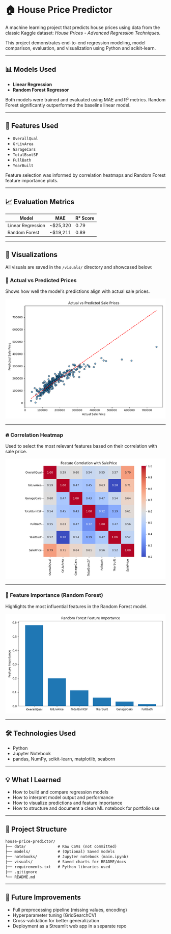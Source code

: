 # 🏠 House Price Predictor

A machine learning project that predicts house prices using data from the classic Kaggle dataset: *House Prices - Advanced Regression Techniques*.

This project demonstrates end-to-end regression modeling, model comparison, evaluation, and visualization using Python and scikit-learn.

---

## 📊 Models Used

- **Linear Regression**  
- **Random Forest Regressor**

Both models were trained and evaluated using MAE and R² metrics. Random Forest significantly outperformed the baseline linear model.

---

## 🧠 Features Used

- `OverallQual`
- `GrLivArea`
- `GarageCars`
- `TotalBsmtSF`
- `FullBath`
- `YearBuilt`

Feature selection was informed by correlation heatmaps and Random Forest feature importance plots.

---

## 📈 Evaluation Metrics

| Model              | MAE      | R² Score |
|-------------------|----------|----------|
| Linear Regression | ~$25,320 | 0.79     |
| Random Forest     | ~$19,211 | 0.89     |

---

## 📸 Visualizations

All visuals are saved in the `/visuals/` directory and showcased below:

### 🎯 Actual vs Predicted Prices
Shows how well the model’s predictions align with actual sale prices.

![Actual vs Predicted](visuals/actual_vs_predicted.png)

---

### 🔥 Correlation Heatmap
Used to select the most relevant features based on their correlation with sale price.

![Correlation Heatmap](visuals/correlation_heatmap.png)

---

### 🌲 Feature Importance (Random Forest)
Highlights the most influential features in the Random Forest model.

![Feature Importance](visuals/feature_importance.png)

---

## 🛠️ Technologies Used

- Python
- Jupyter Notebook
- pandas, NumPy, scikit-learn, matplotlib, seaborn

---

## 💡 What I Learned

- How to build and compare regression models
- How to interpret model output and performance
- How to visualize predictions and feature importance
- How to structure and document a clean ML notebook for portfolio use

---

## 📁 Project Structure

```
house-price-predictor/
├── data/              # Raw CSVs (not committed)
├── models/            # (Optional) Saved models
├── notebooks/         # Jupyter notebook (main.ipynb)
├── visuals/           # Saved charts for README/docs
├── requirements.txt   # Python libraries used
├── .gitignore
└── README.md
```

---

## 🚀 Future Improvements

- Full preprocessing pipeline (missing values, encoding)
- Hyperparameter tuning (GridSearchCV)
- Cross-validation for better generalization
- Deployment as a Streamlit web app in a separate repo

